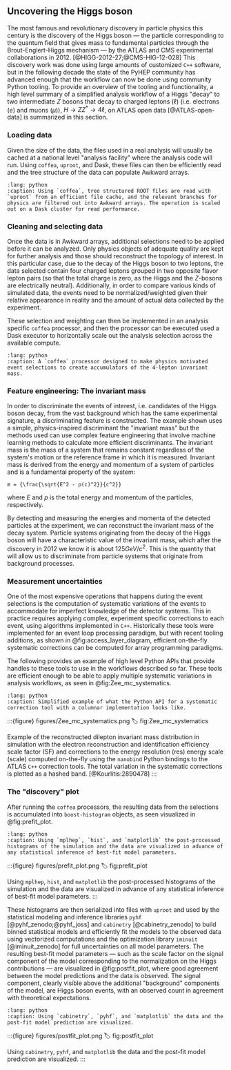 ## Uncovering the Higgs boson

The most famous and revolutionary discovery in particle physics this century is the discovery of the Higgs boson &mdash; the particle corresponding to the quantum field that gives mass to fundamental particles through the Brout-Englert-Higgs mechanism &mdash; by the ATLAS and CMS experimental collaborations in 2012. [@HIGG-2012-27;@CMS-HIG-12-028]
This discovery work was done using large amounts of customized `C++` software, but in the following decade the state of the PyHEP community has advanced enough that the workflow can now be done using community Python tooling.
To provide an overview of the tooling and functionality, a high level summary of a simplified analysis workflow of a Higgs "decay" to two intermediate $Z$ bosons that decay to charged leptons $(\ell)$ (i.e. electrons ($e$) and muons ($\mu$)), $H \to Z Z^{*} \to 4 \ell$, on ATLAS open data [@ATLAS-open-data] is summarized in this section.

### Loading data

Given the size of the data, the files used in a real analysis will usually be cached at a national level "analysis facility" where the analysis code will run.
Using `coffea`, `uproot`, and Dask, these files can then be efficiently read and the tree structure of the data can populate Awkward arrays.

<!-- https://mystmd.org/guide/directives#directive-include -->
```{include} code/read.py
:lang: python
:caption: Using `coffea`, tree structured ROOT files are read with `uproot` from an efficient file cache, and the relevant branches for physics are filtered out into Awkward arrays. The operation is scaled out on a Dask cluster for read performance.
```

### Cleaning and selecting data

Once the data is in Awkward arrays, additional selections need to be applied before it can be analyzed.
Only physics objects of adequate quality are kept for further analysis and those should reconstruct the topology of interest.
In this particular case, due to the decay of the Higgs boson to two leptons, the data selected contain four charged leptons grouped in two opposite flavor lepton pairs (so that the total charge is zero, as the Higgs and the $Z$-bosons are electrically neutral).
Additionally, in order to compare various kinds of simulated data, the events need to be normalized/weighted given their relative appearance in reality and the amount of actual data collected by the experiment.

These selection and weighting can then be implemented in an analysis specific `coffea` processor, and then the processor can be executed used a Dask executor to horizontally scale out the analysis selection across the available compute.

```{include} code/coffea.py
:lang: python
:caption: A `coffea` processor designed to make physics motivated event selections to create accumulators of the 4-lepton invariant mass.
```

### Feature engineering: The invariant mass

In order to discriminate the events of interest, i.e. candidates of the Higgs boson decay, from the vast background which has the same experimental signature, a discriminating feature is constructed.
The example shown uses a simple, physics-inspired discriminant the "invariant mass" but the methods used can use complex feature engineering that involve machine learning methods to calculate more efficient discriminants.
The invariant mass is the mass of a system that remains constant regardless of the system's motion or the reference frame in which it is measured. Invariant mass is derived from the energy and momentum of a system of particles and is a fundamental property of the system:
```{math}
m = {\frac{\sqrt{E^2 - p(c)^2}}{c^2}}
```
where $E$ and $p$ is the total energy and momentum of the particles, respectively.

By detecting and measuring the energies and momenta of the detected particles at the experiment, we can reconstruct the invariant mass of the decay system. Particle systems originating from the decay of the Higgs boson will have a characteristic value of the invariant mass, which after the discovery in 2012 we know it is about 125$GeV/c^2$.
This is the quantity that will allow us to discriminate from particle systems that originate from background processes.

### Measurement uncertainties

One of the most expensive operations that happens during the event selections is the computation of systematic variations of the events to accommodate for imperfect knowledge of the detector systems.
This in practice requires applying complex, experiment specific corrections to each event, using algorithms implemented in `C++`.
Historically these tools were implemented for an event loop processing paradigm, but with recent tooling additions, as shown in @fig:access_layer_diagram, efficient on-the-fly systematic corrections can be computed for array programming paradigms.

The following provides an example of high level Python APIs that provide handles to these tools to use in the workflows described so far.
These tools are efficient enough to be able to apply multiple systematic variations in analysis workflows, as seen in @fig:Zee_mc_systematics.

```{include} code/corrections.py
:lang: python
:caption: Simplified example of what the Python API for a systematic correction tool with a columnar implementation looks like.
```

:::{figure} figures/Zee_mc_systematics.png
:label: fig:Zee_mc_systematics

Example of the reconstructed dilepton invariant mass distribution in simulation with the electron reconstruction and identification efficiency scale factor (SF) and corrections to the energy resolution (res) energy scale (scale) computed on-the-fly using the `nanobind` Python bindings to the ATLAS `C++` correction tools.
The total variation in the systematic corrections is plotted as a hashed band. [@Kourlitis:2890478]
:::

### The "discovery" plot

After running the `coffea` processors, the resulting data from the selections is accumulated into `boost-histogram` objects, as seen visualized in @fig:prefit_plot.


```{include} code/prefit_plot.py
:lang: python
:caption: Using `mplhep`, `hist`, and `matplotlib` the post-processed histograms of the simulation and the data are visualized in advance of any statistical inference of best-fit model parameters.
```

:::{figure} figures/prefit_plot.png
:label: fig:prefit_plot

Using `mplhep`, `hist`, and `matplotlib` the post-processed histograms of the simulation and the data are visualized in advance of any statistical inference of best-fit model parameters.
:::

These histograms are then serialized into files with `uproot` and used by the statistical modeling and inference libraries `pyhf` [@pyhf_zenodo;@pyhf_joss] and `cabinetry` [@cabinetry_zenodo] to build binned statistical models and efficiently fit the models to the observed data using vectorized computations and the optimization library `iminuit` [@iminuit_zenodo] for full uncertainties on all model parameters.
The resulting best-fit model parameters &mdash; such as the scale factor on the signal component of the model corresponding to the normalization on the Higgs contributions &mdash; are visualized in @fig:postfit_plot, where good agreement between the model predictions and the data is observed.
The signal component, clearly visible above the additional "background" components of the model, are Higgs boson events, with an observed count in agreement with theoretical expectations.

```{include} code/postfit_plot.py
:lang: python
:caption: Using `cabinetry`, `pyhf`, and `matplotlib` the data and the post-fit model prediction are visualized.
```

:::{figure} figures/postfit_plot.png
:label: fig:postfit_plot

Using `cabinetry`, `pyhf`, and `matplotlib` the data and the post-fit model prediction are visualized.
:::
